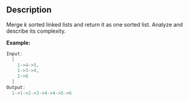 ## Description

Merge *k* sorted linked lists and return it as one sorted list. Analyze and describe its complexity.

**Example:**

```c++
Input:
  [
    1->4->5,
    1->3->4,
    2->6
  ]
Output:
  1->1->2->3->4->4->5->6
```

